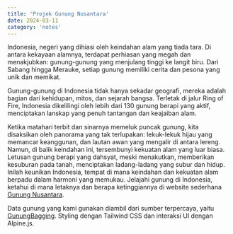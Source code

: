 ```yaml
---
title: 'Projek Gunung Nusantara'
date: 2024-03-11
category: 'notes'
---
```


Indonesia, negeri yang dihiasi oleh keindahan alam yang tiada tara. Di antara kekayaan alamnya, terdapat perhiasan yang megah dan menakjubkan: gunung-gunung yang menjulang tinggi ke langit biru. Dari Sabang hingga Merauke, setiap gunung memiliki cerita dan pesona yang unik dan memikat.

Gunung-gunung di Indonesia tidak hanya sekadar geografi, mereka adalah bagian dari kehidupan, mitos, dan sejarah bangsa. Terletak di jalur Ring of Fire, Indonesia dikelilingi oleh lebih dari 130 gunung berapi yang aktif, menciptakan lanskap yang penuh tantangan dan keajaiban alam.

Ketika matahari terbit dan sinarnya memeluk puncak gunung, kita disaksikan oleh panorama yang tak terlupakan: lekuk-lekuk hijau yang memancar keanggunan, dan lautan awan yang mengalir di antara lereng. Namun, di balik keindahan ini, tersembunyi kekuatan alam yang luar biasa. Letusan gunung berapi yang dahsyat, meski menakutkan, memberikan kesuburan pada tanah, menciptakan ladang-ladang yang subur dan hidup. Inilah keunikan Indonesia, tempat di mana keindahan dan kekuatan alam berpadu dalam harmoni yang memukau. Jelajahi gunung di Indonesia, ketahui di mana letaknya dan berapa ketinggiannya di website sederhana [Gunung Nusantara](https://indonesia-mountain.netlify.app/).

Data gunung yang kami gunakan diambil dari sumber terpercaya, yaitu [GunungBagging](https://www.gunungbagging.com/ribu-categories/all-the-ribus/). Styling dengan Tailwind CSS dan interaksi UI dengan Alpine.js.